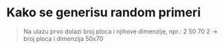 # Kako se generisu random primeri
> Na ulazu prvo dolazi broj ploca i njihove dimenzije, npr.:
    2 50 70
> 2 -> broj ploca i dimenzija 50x70